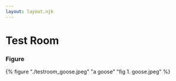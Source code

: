 ```yaml
---
layout: layout.njk
---
```


# Test Room

### Figure

{% figure "./testroom_goose.jpeg" "a goose" "fig 1. goose.jpeg" %}